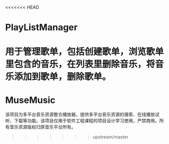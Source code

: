 <<<<<<< HEAD
# PlayListManager
用于管理歌单，包括创建歌单，浏览歌单里包含的音乐，在列表里删除音乐，将音乐添加到歌单，删除歌单。
=======
# MuseMusic

该项目为多平台音乐资源整合播放器，提供多平台音乐资源的搜索、在线播放试听、下载等功能。该项目仅用于软件工程课程的项目设计学习使用，严禁商用。所有音乐资源版权归原音乐平台所有。
>>>>>>> upstream/master
